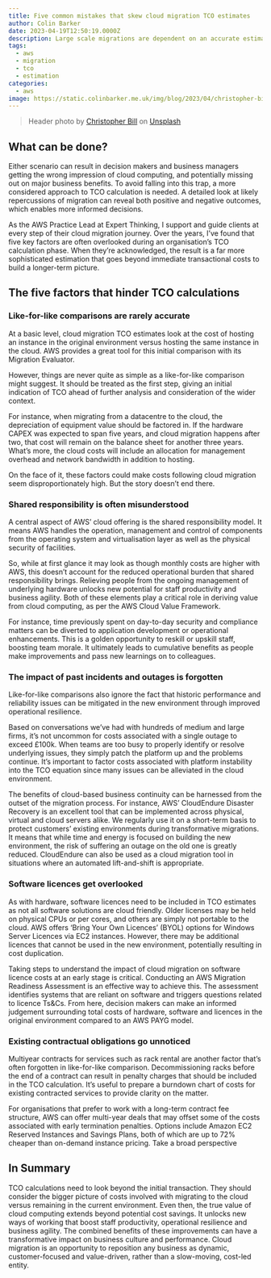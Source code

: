 ```yaml
---
title: Five common mistakes that skew cloud migration TCO estimates
author: Colin Barker
date: 2023-04-19T12:50:19.0000Z
description: Large scale migrations are dependent on an accurate estimate of the total-cost-of-ownership (TCO) calculation that stacks up in your favour. However, this is largely more than a stab in the dark and can cause a migration to fail, or the costs to be out of control.
tags:
  - aws
  - migration
  - tco
  - estimation
categories:
  - aws
image: https://static.colinbarker.me.uk/img/blog/2023/04/christopher-bill-rrTRZdCu7No-unsplash.jpg
---
```


> Header photo by [Christopher Bill](https://unsplash.com/@umbra_media?utm_content=creditCopyText&utm_medium=referral&utm_source=unsplash) on [Unsplash](https://unsplash.com/photos/5-pieces-of-banknotes-on-yellow-and-white-textile-rrTRZdCu7No?utm_content=creditCopyText&utm_medium=referral&utm_source=unsplash)

## What can be done?

Either scenario can result in decision makers and business managers getting the wrong impression of cloud computing, and potentially missing out on major business benefits. To avoid falling into this trap, a more considered approach to TCO calculation is needed. A detailed look at likely repercussions of migration can reveal both positive and negative outcomes, which enables more informed decisions.

As the AWS Practice Lead at Expert Thinking, I support and guide clients at every step of their cloud migration journey. Over the years, I’ve found that five key factors are often overlooked during an organisation’s TCO calculation phase. When they’re acknowledged, the result is a far more sophisticated estimation that goes beyond immediate transactional costs to build a longer-term picture.

## The five factors that hinder TCO calculations

### Like-for-like comparisons are rarely accurate

At a basic level, cloud migration TCO estimates look at the cost of hosting an instance in the original environment versus hosting the same instance in the cloud. AWS provides a great tool for this initial comparison with its Migration Evaluator.

However, things are never quite as simple as a like-for-like comparison might suggest. It should be treated as the first step, giving an initial indication of TCO ahead of further analysis and consideration of the wider context.

For instance, when migrating from a datacentre to the cloud, the depreciation of equipment value should be factored in. If the hardware CAPEX was expected to span five years, and cloud migration happens after two, that cost will remain on the balance sheet for another three years. What’s more, the cloud costs will include an allocation for management overhead and network bandwidth in addition to hosting.

On the face of it, these factors could make costs following cloud migration seem disproportionately high. But the story doesn’t end there.

### Shared responsibility is often misunderstood

A central aspect of AWS’ cloud offering is the shared responsibility model. It means AWS handles the operation, management and control of components from the operating system and virtualisation layer as well as the physical security of facilities.

So, while at first glance it may look as though monthly costs are higher with AWS, this doesn’t account for the reduced operational burden that shared responsibility brings. Relieving people from the ongoing management of underlying hardware unlocks new potential for staff productivity and business agility. Both of these elements play a critical role in deriving value from cloud computing, as per the AWS Cloud Value Framework.

For instance, time previously spent on day-to-day security and compliance matters can be diverted to application development or operational enhancements. This is a golden opportunity to reskill or upskill staff, boosting team morale. It ultimately leads to cumulative benefits as people make improvements and pass new learnings on to colleagues.

### The impact of past incidents and outages is forgotten

Like-for-like comparisons also ignore the fact that historic performance and reliability issues can be mitigated in the new environment through improved operational resilience.

Based on conversations we’ve had with hundreds of medium and large firms, it’s not uncommon for costs associated with a single outage to exceed £100k. When teams are too busy to properly identify or resolve underlying issues, they simply patch the platform up and the problems continue. It’s important to factor costs associated with platform instability into the TCO equation since many issues can be alleviated in the cloud environment.

The benefits of cloud-based business continuity can be harnessed from the outset of the migration process. For instance, AWS’ CloudEndure Disaster Recovery is an excellent tool that can be implemented across physical, virtual and cloud servers alike. We regularly use it on a short-term basis to protect customers’ existing environments during transformative migrations. It means that while time and energy is focused on building the new environment, the risk of suffering an outage on the old one is greatly reduced. CloudEndure can also be used as a cloud migration tool in situations where an automated lift-and-shift is appropriate.

### Software licences get overlooked

As with hardware, software licences need to be included in TCO estimates as not all software solutions are cloud friendly. Older licenses may be held on physical CPUs or per cores, and others are simply not portable to the cloud. AWS offers ‘Bring Your Own Licences’ (BYOL) options for Windows Server Licences via EC2 instances. However, there may be additional licences that cannot be used in the new environment, potentially resulting in cost duplication.

Taking steps to understand the impact of cloud migration on software licence costs at an early stage is critical. Conducting an AWS Migration Readiness Assessment is an effective way to achieve this. The assessment identifies systems that are reliant on software and triggers questions related to licence Ts&Cs. From here, decision makers can make an informed judgement surrounding total costs of hardware, software and licences in the original environment compared to an AWS PAYG model.

### Existing contractual obligations go unnoticed

Multiyear contracts for services such as rack rental are another factor that’s often forgotten in like-for-like comparison. Decommissioning racks before the end of a contract can result in penalty charges that should be included in the TCO calculation. It’s useful to prepare a burndown chart of costs for existing contracted services to provide clarity on the matter.

For organisations that prefer to work with a long-term contract fee structure, AWS can offer multi-year deals that may offset some of the costs associated with early termination penalties. Options include Amazon EC2 Reserved Instances and Savings Plans, both of which are up to 72% cheaper than on-demand instance pricing.
Take a broad perspective

## In Summary

TCO calculations need to look beyond the initial transaction. They should consider the bigger picture of costs involved with migrating to the cloud versus remaining in the current environment. Even then, the true value of cloud computing extends beyond potential cost savings. It unlocks new ways of working that boost staff productivity, operational resilience and business agility. The combined benefits of these improvements can have a transformative impact on business culture and performance. Cloud migration is an opportunity to reposition any business as dynamic, customer-focused and value-driven, rather than a slow-moving, cost-led entity.
